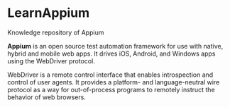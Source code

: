 # LearnAppium
Knowledge repository of Appium 


<b>Appium</b> is an open source test automation framework for use with native, hybrid and mobile web apps.
It drives iOS, Android, and Windows apps using the WebDriver protocol.

WebDriver is a remote control interface that enables introspection and control of user agents. 
It provides a platform- and language-neutral wire protocol as a way for out-of-process programs to remotely instruct the behavior of web browsers.
